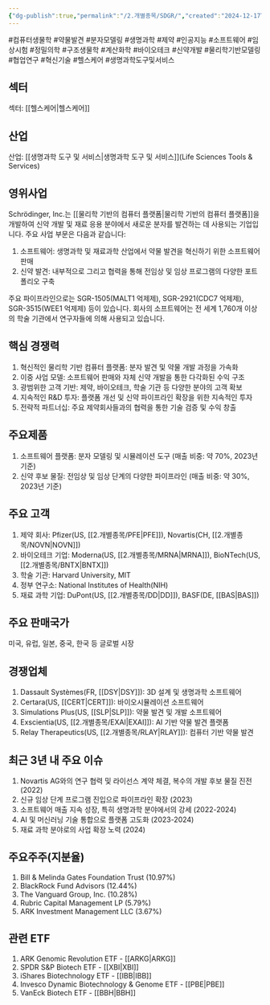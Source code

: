 ```yaml
---
{"dg-publish":true,"permalink":"/2.개별종목/SDGR/","created":"2024-12-17T21:21:37.817+09:00","updated":"2025-07-29T21:37:05.159+09:00"}
---
```


#컴퓨터생물학 #약물발견 #분자모델링 #생명과학 #제약 #인공지능 #소프트웨어 #임상시험 #정밀의학 #구조생물학 #계산화학 #바이오테크 #신약개발 #물리학기반모델링 #협업연구 #혁신기술 #헬스케어 #생명과학도구및서비스

## 섹터

섹터: [[헬스케어\|헬스케어]]

## 산업

산업: [[생명과학 도구 및 서비스\|생명과학 도구 및 서비스]](Life Sciences Tools & Services)

## 영위사업

Schrödinger, Inc.는 [[물리학 기반의 컴퓨터 플랫폼\|물리학 기반의 컴퓨터 플랫폼]]을 개발하여 신약 개발 및 재료 응용 분야에서 새로운 분자를 발견하는 데 사용되는 기업입니다. 주요 사업 부문은 다음과 같습니다:

1. 소프트웨어: 생명과학 및 재료과학 산업에서 약물 발견을 혁신하기 위한 소프트웨어 판매
2. 신약 발견: 내부적으로 그리고 협력을 통해 전임상 및 임상 프로그램의 다양한 포트폴리오 구축

주요 파이프라인으로는 SGR-1505(MALT1 억제제), SGR-2921(CDC7 억제제), SGR-3515(WEE1 억제제) 등이 있습니다. 회사의 소프트웨어는 전 세계 1,760개 이상의 학술 기관에서 연구자들에 의해 사용되고 있습니다.

## 핵심 경쟁력

1. 혁신적인 물리학 기반 컴퓨터 플랫폼: 분자 발견 및 약물 개발 과정을 가속화
2. 이중 사업 모델: 소프트웨어 판매와 자체 신약 개발을 통한 다각화된 수익 구조
3. 광범위한 고객 기반: 제약, 바이오테크, 학술 기관 등 다양한 분야의 고객 확보
4. 지속적인 R&D 투자: 플랫폼 개선 및 신약 파이프라인 확장을 위한 지속적인 투자
5. 전략적 파트너십: 주요 제약회사들과의 협력을 통한 기술 검증 및 수익 창출

## 주요제품

1. 소프트웨어 플랫폼: 분자 모델링 및 시뮬레이션 도구 (매출 비중: 약 70%, 2023년 기준)
2. 신약 후보 물질: 전임상 및 임상 단계의 다양한 파이프라인 (매출 비중: 약 30%, 2023년 기준)

## 주요 고객

1. 제약 회사: Pfizer(US, [[2.개별종목/PFE\|PFE]]), Novartis(CH, [[2.개별종목/NOVN\|NOVN]])
2. 바이오테크 기업: Moderna(US, [[2.개별종목/MRNA\|MRNA]]), BioNTech(US, [[2.개별종목/BNTX\|BNTX]])
3. 학술 기관: Harvard University, MIT
4. 정부 연구소: National Institutes of Health(NIH)
5. 재료 과학 기업: DuPont(US, [[2.개별종목/DD\|DD]]), BASF(DE, [[BAS\|BAS]])

## 주요 판매국가

미국, 유럽, 일본, 중국, 한국 등 글로벌 시장

## 경쟁업체

1. Dassault Systèmes(FR, [[DSY\|DSY]]): 3D 설계 및 생명과학 소프트웨어
2. Certara(US, [[CERT\|CERT]]): 바이오시뮬레이션 소프트웨어
3. Simulations Plus(US, [[SLP\|SLP]]): 약물 발견 및 개발 소프트웨어
4. Exscientia(US, [[2.개별종목/EXAI\|EXAI]]): AI 기반 약물 발견 플랫폼
5. Relay Therapeutics(US, [[2.개별종목/RLAY\|RLAY]]): 컴퓨터 기반 약물 발견

## 최근 3년 내 주요 이슈

1. Novartis AG와의 연구 협력 및 라이선스 계약 체결, 복수의 개발 후보 물질 진전 (2022)
2. 신규 임상 단계 프로그램 진입으로 파이프라인 확장 (2023)
3. 소프트웨어 매출 지속 성장, 특히 생명과학 분야에서의 강세 (2022-2024)
4. AI 및 머신러닝 기술 통합으로 플랫폼 고도화 (2023-2024)
5. 재료 과학 분야로의 사업 확장 노력 (2024)

## 주요주주(지분율)

1. Bill & Melinda Gates Foundation Trust (10.97%)
2. BlackRock Fund Advisors (12.44%)
3. The Vanguard Group, Inc. (10.28%)
4. Rubric Capital Management LP (5.79%)
5. ARK Investment Management LLC (3.67%)

## 관련 ETF

1. ARK Genomic Revolution ETF - [[ARKG\|ARKG]]
2. SPDR S&P Biotech ETF - [[XBI\|XBI]]
3. iShares Biotechnology ETF - [[IBB\|IBB]]
4. Invesco Dynamic Biotechnology & Genome ETF - [[PBE\|PBE]]
5. VanEck Biotech ETF - [[BBH\|BBH]]